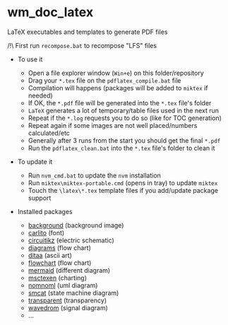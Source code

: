 # wm_doc_latex

LaTeX executables and templates to generate PDF files

/!\ First run `recompose.bat` to recompose "LFS" files

* To use it
  - Open a file explorer window (`Win+e`) on this folder/repository
  - Drag your `*.tex` file on the `pdflatex_compile.bat` file
  - Compilation will happens (packages will be added to `miktex` if needed)
  - If OK, the `*.pdf` file will be generated into the `*.tex` file's folder
  - `LaTeX` generates a lot of temporary/table files used in the next run
  - Repeat if the `*.log` requests you to do so (like for TOC generation)
  - Repeat again if some images are not well placed/numbers calculated/etc
  - Generally after 3 runs from the start you should get the final `*.pdf`
  - Run the `pdflatex_clean.bat` into the `*.tex` file's folder to clean it

* To update it
  - Run `nvm_cmd.bat` to update the `nvm` installation
  - Run `miktex\miktex-portable.cmd` (opens in tray) to update `miktex`
  - Touch the `\latex\*.tex` template files if you add/update package support

* Installed packages
  - [background](https://ctan.org/pkg/background) (background image)
  - [carlito](https://ctan.org/pkg/carlito) (font)
  - [circuitikz](https://ctan.org/pkg/circuitikz) (electric schematic)
  - [diagrams](https://github.com/seflless/diagrams) (flow chart)
  - [ditaa](https://github.com/dakusui/ditaa) (ascii art)
  - [flowchart](http://flowchart.js.org/) (flow chart)
  - [mermaid](https://mermaid.live/) (different diagram)
  - [msctexen](https://www.mcternan.me.uk/mscgen/) (charting)
  - [nomnoml](https://www.nomnoml.com/) (uml diagram)
  - [smcat](https://state-machine-cat.js.org/) (state machine diagram)
  - [transparent](https://ctan.org/pkg/transparent) (transparency)
  - [wavedrom](https://wavedrom.com/editor.html) (signal diagram)
  - ...
